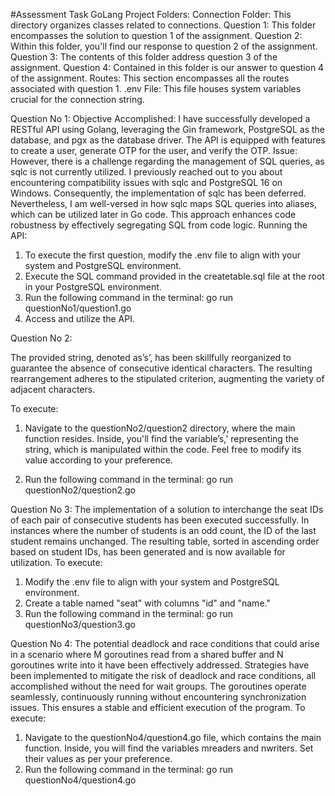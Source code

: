 #Assessment Task GoLang
Project Folders:
Connection Folder: This directory organizes classes related to connections.
Question 1: This folder encompasses the solution to question 1 of the assignment.
Question 2: Within this folder, you'll find our response to question 2 of the assignment.
Question 3: The contents of this folder address question 3 of the assignment.
Question 4: Contained in this folder is our answer to question 4 of the assignment.
Routes: This section encompasses all the routes associated with question 1.
.env File: This file houses system variables crucial for the connection string.

Question No 1:
Objective Accomplished:
I have successfully developed a RESTful API using Golang, leveraging the Gin framework, PostgreSQL as the database, and pgx as the database driver. The API is equipped with features to create a user, generate OTP for the user, and verify the OTP.
Issue:
However, there is a challenge regarding the management of SQL queries, as sqlc is not currently utilized.
I previously reached out to you about encountering compatibility issues with sqlc and PostgreSQL 16 on Windows. Consequently, the implementation of sqlc has been deferred. Nevertheless, I am well-versed in how sqlc maps SQL queries into aliases, which can be utilized later in Go code. This approach enhances code robustness by effectively segregating SQL from code logic.
Running the API:
1.	To execute the first question, modify the .env file to align with your system and PostgreSQL environment.
2.	Execute the SQL command provided in the createtable.sql file at the root in your PostgreSQL environment.
3.	Run the following command in the terminal: 
go run questionNo1/question1.go
4.	Access and utilize the API.


Question No 2:

The provided string, denoted as’s’, has been skillfully reorganized to guarantee the absence of consecutive identical characters. The resulting rearrangement adheres to the stipulated criterion, augmenting the variety of adjacent characters.

To execute:

1.	Navigate to the questionNo2/question2 directory, where the main function resides. Inside, you'll find the variable’s,' representing the string, which is manipulated within the code. Feel free to modify its value according to your preference.

2.	Run the following command in the terminal:
go run questionNo2/question2.go


Question No 3:
The implementation of a solution to interchange the seat IDs of each pair of consecutive students has been executed successfully. In instances where the number of students is an odd count, the ID of the last student remains unchanged. The resulting table, sorted in ascending order based on student IDs, has been generated and is now available for utilization.
To execute:
1.	Modify the .env file to align with your system and PostgreSQL environment.
2.	Create a table named "seat" with columns "id" and "name."
3.	Run the following command in the terminal:
go run questionNo3/question3.go




Question No 4:
The potential deadlock and race conditions that could arise in a scenario where M goroutines read from a shared buffer and N goroutines write into it have been effectively addressed. Strategies have been implemented to mitigate the risk of deadlock and race conditions, all accomplished without the need for wait groups. The goroutines operate seamlessly, continuously running without encountering synchronization issues. This ensures a stable and efficient execution of the program.
To execute:
1.	Navigate to the questionNo4/question4.go file, which contains the main function. Inside, you will find the variables mreaders and nwriters. Set their values as per your preference.
2.	Run the following command in the terminal:
	go run questionNo4/question4.go
